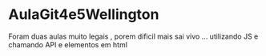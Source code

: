# AulaGit4e5Wellington
Foram duas aulas muito legais , porem dificil mais sai vivo ... utilizando JS e chamando API e elementos em html
